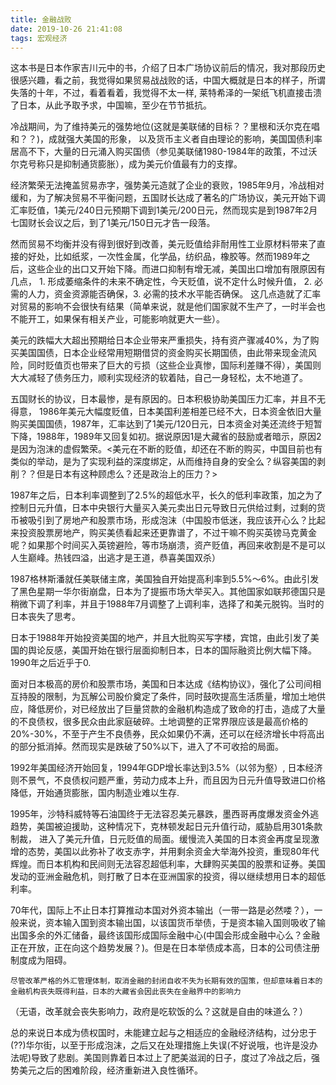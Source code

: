 ```yaml
---
title: 金融战败
date: 2019-10-26 21:41:08
tags: 宏观经济
---
```


这本书是日本作家吉川元中的书，介绍了日本广场协议前后的情况，我对那段历史很感兴趣，看之前，我觉得如果贸易战战败的话，中国大概就是日本的样子，所谓失落的十年，不过，看着看着，我觉得不太一样, 莱特希泽的一架纸飞机直接击溃了日本，从此予取予求，中国嘛，至少在节节抵抗。

冷战期间，为了维持美元的强势地位(这就是美联储的目标？？里根和沃尔克在唱和？？)，成就强大美国的形象， 以及货币主义者自由理论的影响，美国国债利率居高不下，大量的日元涌入购买国债（参见美联储1980-1984年的政策，不过沃尔克号称只是抑制通货膨胀），成为美元价值最有力的支撑。

经济繁荣无法掩盖贸易赤字，强势美元造就了企业的衰败，1985年9月，冷战相对缓和，为了解决贸易不平衡问题，五国财长达成了著名的广场协议，美元开始下调汇率贬值，1美元/240日元预期下调到1美元/200日元，然而现实是到1987年2月七国财长会议之后，到了1美元/150日元才告一段落。

然而贸易不均衡并没有得到很好到改善，美元贬值给非耐用性工业原材料带来了直接的好处，比如纸浆，一次性金属，化学品，纺织品，橡胶等。然而1989年之后，这些企业的出口又开始下降。而进口抑制有增无减，美国出口增加有限原因有几点， 1. 形成萎缩条件的未来不确定性，今天贬值，说不定什么时候升值， 2. 必需的人力，资金资源能否确保，3. 必需的技术水平能否确保。 这几点造就了汇率对贸易的影响不会很快有结果（简单来说，就是他们国家就不生产了，一时半会也不能开工，如果保有相关产业，可能影响就更大一些）。

美元的跌幅大大超出预期给日本企业带来严重损失，持有资产骤减40%，为了购买美国国债，日本企业经常用短期借贷的资金购买长期国债，由此带来现金流风险，同时贬值页也带来了巨大的亏损（这些企业真惨，国际利差赚不得），美国则大大减轻了债务压力，顺利实现经济的软着陆，自己一身轻松，太不地道了。

五国财长的协议，日本最惨，是有原因的。日本积极协助美国压力汇率，并且不无得意， 1986年美元大幅度贬值，日本美国利差相差已经不大，日本资金依旧大量购买美国国债，1987年，汇率达到了1美元/120日元，日本资金对美还流终于短暂下降，1988年，1989年又回复如初。据说原因1是大藏省的鼓励或者暗示，原因2是因为泡沫的虚假繁荣。<美元在不断的贬值，却还在不断的购买，中国目前也有类似的举动，是为了实现利益的深度绑定，从而维持自身的安全么？纵容美国的剥削？？但是日本有这种顾虑么？还是政治上的压力？>

1987年之后，日本利率调整到了2.5%的超低水平，长久的低利率政策，加之为了控制日元升值，日本中央银行大量买入美元卖出日元导致日元供给过剩，过剩的货币被吸引到了房地产和股票市场，形成泡沫（中国股市低迷，我应该开心么？比起来投资股票房地产，购买美债看起来还更靠谱了，不过干嘛不购买英镑马克黄金呢？如果那个时间买入英镑避险，等市场崩溃，资产贬值，再回来收割是不是可以人生巅峰。热钱四溢，出逃才是王道，恭喜美国双杀）

1987格林斯潘就任美联储主席，美国独自开始提高利率到5.5%～6%。由此引发了黑色星期一华尔街崩盘，日本为了提振市场大举买入。其他国家如联邦德国只是稍微下调了利率，并且于1988年7月调整了上调利率，选择了和美元脱钩。当时的日本丧失了思考。

日本于1988年开始投资美国的地产，并且大批购买写字楼，宾馆，由此引发了美国的舆论反感，美国开始在银行层面抑制日本，日本的国际融资比例大幅下降。1990年之后近乎于0.

面对日本极高的房价和股票市场，美国和日本达成《结构协议》，强化了公司间相互持股的限制，为瓦解公司股价奠定了条件，同时鼓吹提高生活质量，增加土地供应，降低房价，对已经放出了巨量贷款的金融机构造成了致命的打击，造成了大量的不良债权，很多民众由此家庭破碎。土地调整的正常界限应该是最高价格的20%-30%，不至于产生不良债券，民众如果仍不满，还可以在经济增长中将高出的部分抵消掉。然而现实是跌破了50%以下，进入了不可收拾的局面。

1992年美国经济开始回复，1994年GDP增长率达到3.5%（以邻为壑）, 日本经济则不景气，不良债权问题严重，劳动力成本上升，而且因为日元升值导致进口价格降低，开始通货膨胀，国内制造业难以生存.

1995年，沙特科威特等石油国终于无法容忍美元暴跌，墨西哥再度爆发资金外逃趋势，美国被迫援助，这种情况下，克林顿发起日元升值行动，威胁启用301条款制裁， 进入了美元升值，日元贬值的局面。缓慢流入美国的日本资金再度呈现激增的态势，美国以此弥补了收支赤字，并用剩余资金大举海外投资，重现80年代辉煌。而日本机构和民间则无法容忍超低利率，大肆购买美国的股票和证券。美国发动的亚洲金融危机，则打散了日本在亚洲国家的投资，得以继续想用日本的超低利率。

70年代，国际上不止日本打算推动本国对外资本输出（一带一路是必然喽？），一般来说，资本输入国到资本输出国，以该国货币举债，于是资本输入国则吸收了输出国多余的外汇储备，最终该国形成国际金融中心(中国会形成金融中心么？金融正在开放，正在向这个趋势发展？)。但是在日本举债成本高，日本的公司债注册制度成为阻碍。

```
尽管改革严格的外汇管理体制，取消金融的封闭自收不失为长期有效的国策，但却意味着日本的金融机构丧失既得利益，日本的大藏省会因此丧失在金融界中的影响力
```

（无语，改革就会丧失影响力，政府是吃软饭的么？这就是自由的味道么？）

总的来说日本成为债权国时，未能建立起与之相适应的金融经济结构，过分忠于(??)华尔街，以至于形成泡沫，之后又在处理措施上失误(不好说哦，也许是没办法呢)导致了悲剧。美国则靠着日本过上了肥美滋润的日子，度过了冷战之后，强势美元之后的困难阶段，经济重新进入良性循环。

